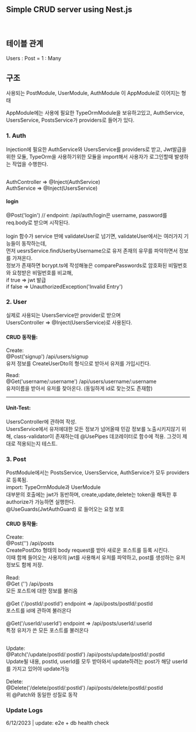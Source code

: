 ## Simple CRUD server using Nest.js

<br>

## 테이블 관계

Users : Post = 1 : Many

## 구조

사용되는 PostModule, UserModule, AuthModule 이 AppModule로 이어지는 형태

AppModule에는 사용에 필요한 TypeOrmModule을 보유하고있고,
AuthService, UsersService, PostsService가 providers로 들어가 있다.

### 1. Auth

Injection에 필요한 AuthService와 UsersService를 providers로 받고, Jwt발급을 위한 모듈, TypeOrm을 사용하기위한 모듈을 import해서 사용자가 로그인할때 발생하는 작업을 수행한다.

<br>AuthController => @Inject(AuthService)
<br>AuthService => @Inject(UsersService)

#### login

@Post('login') // endpoint: /api/auth/login은
username, password를 req.body로 받으며 시작된다. <br><br>
login 함수가 service 딴에 validateUser로 넘기면, validateUser에서는 여러가지 기능들이 동작하는데, <br> 먼저 uesrsService.findUserbyUsername으로 유저 존재의 유무를 파악하면서 정보를 가져온다.
<br>정보가 존재하면 bcrypt.ts에 작성해놓은 comparePasswords로 암호화된 비밀번호와 요청받은 비밀번호를 비교해, <br>
if true => jwt 발급<br>
if false => UnauthorizedException('Invalid Entry')

### 2. User

실제로 사용되는 UsersService만 provider로 받으며 <br>
UsersController => @Inject(UsersService)로 사용된다.

#### CRUD 동작들:

Create: <br>@Post('signup') /api/users/signup<br>
유저 정보를 CreateUserDto의 형식으로 받아서 유저를 가입시킨다.

Read: <br>@Get('username/:username') /api/users/username/:username <br>
유저이름을 받아서 유저를 찾아온다. (동일하게 id로 찾는것도 존재함)

---

#### Unit-Test:

UsersController에 관하여 작성. <br> UsersService에서 유저에대한 모든 정보가 넘어올때 민감 정보를 노출시키지않기 위해, class-validator이 존재하는데 @UsePipes 데코레이터로 함수에 적용. 그것이 제대로 적용되는지 테스트.

### 3. Post

PostModule에서는 PostsService, UsersService, AuthService가 모두 providers로 등록됨.<br>
import: TypeOrmModule과 UserModule<br>
대부분의 호출에는 jwt가 동반하며, create,update,delete는 token을 해독한 후 authorize가 가능하면 실행한다.<br>
@UseGuards(JwtAuthGuard) 로 들어오는 요청 보호

#### CRUD 동작들:

Create: <br>
@Post('') /api/posts<br>
CreatePostDto 형태의 body request를 받아 새로운 포스트를 등록 시킨다.<br>
이때 함께 들어오는 사용자의 jwt를 사용해서 유저를 파악하고, post를 생성하는 유저 정보도 함께 저장.
<br>
<br>
Read: <br>
@Get ('') /api/posts<br>
모든 포스트에 대한 정보를 불러옴<br><br>
@Get ('/postId/:postId') endpoint => /api/posts/postId/:postId<br>
포스트를 id에 관하여 불러온다<br><br>
@Get('/userId/:userId') endpoint => /api/posts/userId/:userId<br>
특정 유저가 쓴 모든 포스트를 불러온다<br><br>

Update: <br>
@Patch('/update/postId/:postId') /api/posts/update/postId/:postId <br>
Update될 내용, postId, userId를 모두 받아와서 update하려는 post가 해당 userId를 가지고 있어야 update가능
<br><br>
Delete:<br>
@Delete('/delete/postId/:postId') /api/posts/delete/postId/:postId<br>
위 @Patch와 동일한 성질로 동작

### Update Logs

6/12/2023 | update: e2e + db health check

